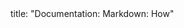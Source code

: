 <frontmatter>
title: "Documentation: Markdown: How"
</frontmatter>

<include src="navbar.md" boilerplate />

<include src="unit-inPage-asFlat.md" boilerplate />